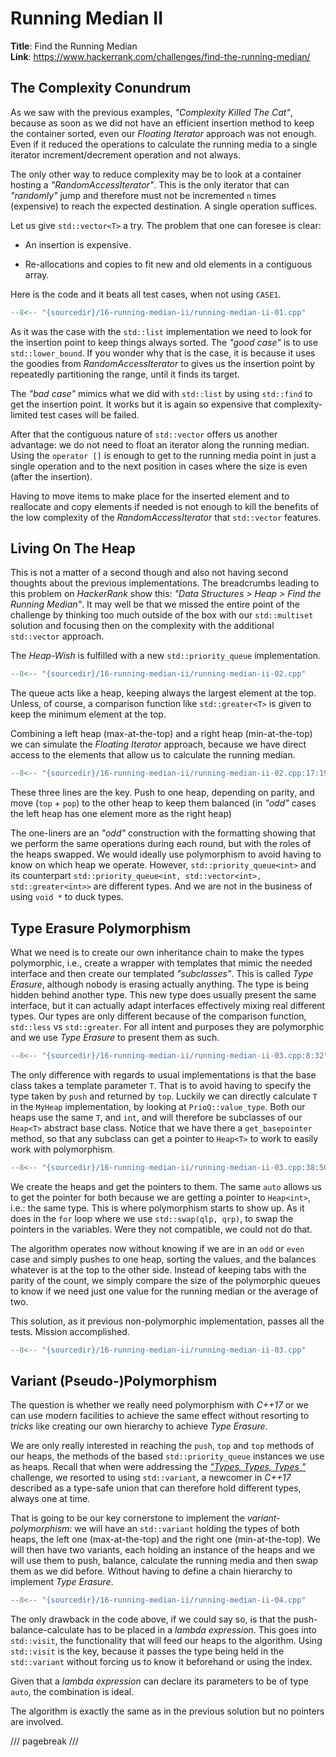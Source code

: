# Running Median II

**Title**: Find the Running Median\
**Link**: <https://www.hackerrank.com/challenges/find-the-running-median/>

## The Complexity Conundrum

As we saw with the previous examples, *"Complexity Killed The Cat"*, because as soon as
we did not have an efficient insertion method to keep the container sorted, even our
*Floating Iterator* approach was not enough. Even if it reduced the operations to
calculate the running media to a single iterator increment/decrement operation and not
always.

The only other way to reduce complexity may be to look at a container hosting a
*"RandomAccessIterator"*. This is the only iterator that can *"randomly"* jump and
therefore must not be incremented `n` times (expensive) to reach the expected
destination. A single operation suffices.

Let us give `std::vector<T>` a try. The problem that one can foresee is clear:

  - An insertion is expensive.

  - Re-allocations and copies to fit new and old elements in a contiguous array.

Here is the code and it beats all test cases, when not using `CASE1`.

```cpp title
--8<-- "{sourcedir}/16-running-median-ii/running-median-ii-01.cpp"
```

As it was the case with the `std::list` implementation we need to look for the insertion
point to keep things always sorted. The *"good case"* is to use `std::lower_bound`. If you
wonder why that is the case, it is because it uses the goodies from
*RandomAccessIterator* to gives us the insertion point by repeatedly partitioning the
range, until it finds its target.

The *"bad case"* mimics what we did with `std::list` by using `std::find` to get the
insertion point. It works but it is again so expensive that complexity-limited test cases
will be failed.

After that the contiguous nature of `std::vector` offers us another advantage: we do not
need to float an iterator along the running median. Using the `operator []` is enough to
get to the running media point in just a single operation and to the next position in
cases where the size is even (after the insertion).

Having to move items to make place for the inserted element and to reallocate and
copy elements if needed is not enough to kill the benefits of the low complexity of the
*RandomAccessIterator* that `std::vector` features.

## Living On The Heap

This is not a matter of a second though and also not having second thoughts about the
previous implementations. The breadcrumbs leading to this problem on *HackerRank* show
this: *"Data Structures > Heap > Find the Running Median"*. It may well be that we missed
the entire point of the challenge by thinking too much outside of the box with our
`std::multiset` solution and focusing then on the complexity with the additional
`std::vector` approach.

The *Heap-Wish* is fulfilled with a new `std::priority_queue` implementation.

```cpp title
--8<-- "{sourcedir}/16-running-median-ii/running-median-ii-02.cpp"
```

The queue acts like a heap, keeping always the largest element at the top. Unless, of
course, a comparison function like `std::greater<T>` is given to keep the minimum element
at the top.

Combining a left heap (max-at-the-top) and a right heap (min-at-the-top) we can simulate
the *Floating Iterator* approach, because we have direct access to the elements that
allow us to calculate the running median.

```cpp title
--8<-- "{sourcedir}/16-running-median-ii/running-median-ii-02.cpp:17:19"
```

These three lines are the key. Push to one heap, depending on parity, and move (`top` +
`pop`) to the other heap to keep them balanced (in *"odd"* cases the left heap has one
element more as the right heap)

The one-liners are an *"odd"* construction with the formatting showing that we perform
the same operations during each round, but with the roles of the heaps swapped. We would
ideally use polymorphism to avoid having to know on which heap we operate. However,
`std::priority_queue<int>` and its counterpart
`std::priority_queue<int, std::vector<int>, std::greater<int>>` are different types. And
we are not in the business of using `void *` to duck types.

## Type Erasure Polymorphism

What we need is to create our own inheritance chain to make the types polymorphic, i.e.,
create a wrapper with templates that mimic the needed interface and then create our
templated *"subclasses"*. This is called *Type Erasure*, although nobody is erasing
actually anything. The type is being hidden behind another type. This new type does
usually present the same interface, but it can actually adapt interfaces effectively
mixing real different types. Our types are only different because of the comparison
function, `std::less` vs `std::greater`. For all intent and purposes they are polymorphic
and we use *Type Erasure* to present them as such.

```cpp title
--8<-- "{sourcedir}/16-running-median-ii/running-median-ii-03.cpp:8:32"
```

The only difference with regards to usual implementations is that the base class takes a
template parameter `T`. That is to avoid having to specify the type taken by `push` and
returned by `top`. Luckily we can directly calculate `T` in the `MyHeap` implementation,
by looking at `PrioQ::value_type`. Both our heaps use the same `T`, and `int`, and will
therefore be subclasses of our `Heap<T>` abstract base class. Notice that we have there a
`get_basepointer` method, so that any subclass can get a pointer to `Heap<T>` to work to
easily work with polymorphism.

```cpp title
--8<-- "{sourcedir}/16-running-median-ii/running-median-ii-03.cpp:38:50"
```

We create the heaps and get the pointers to them. The same `auto` allows us to get the
pointer for both because we are getting a pointer to `Heap<int>`, i.e.: the same type.
This is where polymorphism starts to show up. As it does in the `for` loop where we use
`std::swap(qlp, qrp)`, to swap the pointers in the variables. Were they not compatible,
we could not do that.

The algorithm operates now without knowing if we are in an `odd` or `even` case and
simply pushes to one heap, sorting the values, and the balances whatever is at the top to
the other side. Instead of keeping tabs with the parity of the count, we simply compare
the size of the polymorphic queues to know if we need just one value for the running
median or the average of two.

This solution, as it previous non-polymorphic implementation, passes all the tests.
Mission accomplished.

```cpp title
--8<-- "{sourcedir}/16-running-median-ii/running-median-ii-03.cpp"
```

## Variant (Pseudo-)Polymorphism

The question is whether we really need polymorphism with *C++17* or we can use modern
facilities to achieve the same effect without resorting to *tricks* like creating our
own hierarchy to achieve *Type Erasure*.

We are only really interested in reaching the `push`, `top` and `top` methods of our
heaps, the methods of the based `std::priority_queue` instances we use as heaps. Recall
that when were addressing the [*"Types, Types, Types
"*](0050-types-types-types.md#060-types) challenge, we resorted to using `std::variant`,
a newcomer in *C++17* described as a type-safe union that can therefore hold different
types, always one at time.

That is going to be our key cornerstone to implement the *variant-polymorphism*: we will
have an `std::variant` holding the types of both heaps, the left one (max-at-the-top) and
the right one (min-at-the-top). We will then have two variants, each holding an instance
of the heaps and we will use them to push, balance, calculate the running media and then
swap them as we did before. Without having to define a chain hierarchy to implement *Type
Erasure*.

```cpp title
--8<-- "{sourcedir}/16-running-median-ii/running-median-ii-04.cpp"
```

The only drawback in the code above, if we could say so, is that the
push-balance-calculate has to be placed in a *lambda expression*. This goes into
`std::visit`, the functionality that will feed our heaps to the algorithm. Using
`std::visit` is the key, because it passes the type being held in the `std::variant`
without forcing us to know it beforehand or using the index.

Given that a *lambda expression* can declare its parameters to be of type `auto`, the
combination is ideal.

The algorithm is exactly the same as in the previous solution but no pointers are
involved.

/// pagebreak ///
